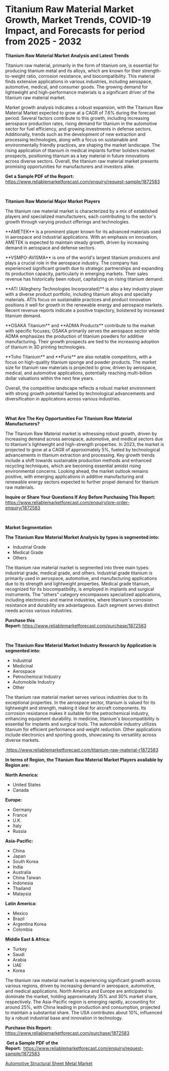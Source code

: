 <p><h1>Titanium Raw Material Market Growth, Market Trends, COVID-19 Impact, and Forecasts for period from 2025 - 2032</h1></p><p><strong>Titanium Raw Material Market Analysis and Latest Trends</strong></p>
<p><p>Titanium raw material, primarily in the form of titanium ore, is essential for producing titanium metal and its alloys, which are known for their strength-to-weight ratio, corrosion resistance, and biocompatibility. This material finds extensive applications in various industries, including aerospace, automotive, medical, and consumer goods. The growing demand for lightweight and high-performance materials is a significant driver of the titanium raw material market.</p><p>Market growth analysis indicates a robust expansion, with the Titanium Raw Material Market expected to grow at a CAGR of 7.6% during the forecast period. Several factors contribute to this growth, including increasing aerospace production rates, rising demand for titanium in the automotive sector for fuel efficiency, and growing investments in defense sectors. Additionally, trends such as the development of new extraction and processing technologies, along with a focus on sustainable and environmentally friendly practices, are shaping the market landscape. The rising application of titanium in medical implants further bolsters market prospects, positioning titanium as a key material in future innovations across diverse sectors. Overall, the titanium raw material market presents promising opportunities for manufacturers and investors alike.</p></p>
<p><strong>Get a Sample PDF of the Report:&nbsp;</strong> <a href="https://www.reliablemarketforecast.com/enquiry/request-sample/1872583?utm_campaign=3344&utm_medium=2&utm_source=Github&utm_content=ia&utm_term=31032025&utm_id=titanium-raw-material">https://www.reliablemarketforecast.com/enquiry/request-sample/1872583</a></p>
<p>&nbsp;</p>
<p><strong>Titanium Raw Material Major Market Players</strong></p>
<p><p>The titanium raw material market is characterized by a mix of established players and specialized manufacturers, each contributing to the sector's growth through varying product offerings and technologies.</p><p>**AMETEK** is a prominent player known for its advanced materials used in aerospace and industrial applications. With an emphasis on innovation, AMETEK is expected to maintain steady growth, driven by increasing demand in aerospace and defense sectors.</p><p>**VSMPO-AVISMA** is one of the world's largest titanium producers and plays a crucial role in the aerospace industry. The company has experienced significant growth due to strategic partnerships and expanding its production capacity, particularly in emerging markets. Their sales revenue has historically been robust, capitalizing on rising titanium demand. </p><p>**ATI (Allegheny Technologies Incorporated)** is also a key industry player with a diverse product portfolio, including titanium alloys and specialty materials. ATI’s focus on sustainable practices and product innovation positions it well for growth in the renewable energy and aerospace markets. Recent revenue reports indicate a positive trajectory, bolstered by increased titanium demand.</p><p>**OSAKA Titanium** and **ADMA Products** contribute to the market with specific focuses; OSAKA primarily serves the aerospace sector while ADMA emphasizes the production of titanium powders for additive manufacturing. Their growth prospects are tied to the increasing adoption of titanium in 3D printing technologies.</p><p>**Toho Titanium** and **Puris** are also notable competitors, with a focus on high-quality titanium sponge and powder products. The market size for titanium raw materials is projected to grow, driven by aerospace, medical, and automotive applications, potentially reaching multi-billion dollar valuations within the next few years.</p><p>Overall, the competitive landscape reflects a robust market environment with strong growth potential fueled by technological advancements and diversification in applications across various industries.</p></p>
<p>&nbsp;</p>
<p><strong>What Are The Key Opportunities For Titanium Raw Material Manufacturers?</strong></p>
<p><p>The Titanium Raw Material market is witnessing robust growth, driven by increasing demand across aerospace, automotive, and medical sectors due to titanium's lightweight and high-strength properties. In 2023, the market is projected to grow at a CAGR of approximately 5%, fueled by technological advancements in titanium extraction and processing. Key growth trends include a shift towards sustainable production methods and enhanced recycling techniques, which are becoming essential amidst rising environmental concerns. Looking ahead, the market outlook remains positive, with emerging applications in additive manufacturing and renewable energy sectors expected to further propel demand for titanium raw materials.</p></p>
<p><strong>Inquire or Share Your Questions If Any Before Purchasing This Report:</strong> <a href="https://www.reliablemarketforecast.com/enquiry/pre-order-enquiry/1872583?utm_campaign=3344&utm_medium=2&utm_source=Github&utm_content=ia&utm_term=31032025&utm_id=titanium-raw-material">https://www.reliablemarketforecast.com/enquiry/pre-order-enquiry/1872583</a></p>
<p>&nbsp;</p>
<p><strong>Market Segmentation</strong></p>
<p><strong>The Titanium Raw Material Market Analysis by types is segmented into:</strong></p>
<p><ul><li>Industrial Grade</li><li>Medical Grade</li><li>Others</li></ul></p>
<p><p>The titanium raw material market is segmented into three main types: industrial grade, medical grade, and others. Industrial grade titanium is primarily used in aerospace, automotive, and manufacturing applications due to its strength and lightweight properties. Medical grade titanium, recognized for its biocompatibility, is employed in implants and surgical instruments. The "others" category encompasses specialized applications, including electronics and marine industries, where titanium's corrosion resistance and durability are advantageous. Each segment serves distinct needs across various industries.</p></p>
<p><strong>Purchase this Report:&nbsp;</strong><a href="https://www.reliablemarketforecast.com/purchase/1872583?utm_campaign=3344&utm_medium=2&utm_source=Github&utm_content=ia&utm_term=31032025&utm_id=titanium-raw-material">https://www.reliablemarketforecast.com/purchase/1872583</a></p>
<p>&nbsp;</p>
<p><strong>The Titanium Raw Material Market Industry Research by Application is segmented into:</strong></p>
<p><ul><li>Industrial</li><li>Medicinal</li><li>Aerospace</li><li>Petrochemical Industry</li><li>Automobile Industry</li><li>Other</li></ul></p>
<p><p>The titanium raw material market serves various industries due to its exceptional properties. In the aerospace sector, titanium is valued for its lightweight and strength, making it ideal for aircraft components. Its corrosion resistance makes it suitable for the petrochemical industry, enhancing equipment durability. In medicine, titanium's biocompatibility is essential for implants and surgical tools. The automobile industry utilizes titanium for efficient performance and weight reduction. Other applications include electronics and sporting goods, showcasing its versatility across diverse markets.</p></p>
<p><a href="https://www.reliablemarketforecast.com/titanium-raw-material-r1872583?utm_campaign=3344&utm_medium=2&utm_source=Github&utm_content=ia&utm_term=31032025&utm_id=titanium-raw-material">&nbsp;https://www.reliablemarketforecast.com/titanium-raw-material-r1872583</a></p>
<p><strong>In terms of Region, the Titanium Raw Material Market Players available by Region are:</strong></p>
<p>
    <p> <strong> North America: </strong>
        <ul>
            <li>United States</li>
            <li>Canada</li>
        </ul>
        </p> 
    <p> <strong> Europe: </strong>
        <ul>
            <li>Germany</li>
            <li>France</li>
            <li>U.K.</li>
            <li>Italy</li>
            <li>Russia</li>
        </ul>
        </p> 
    <p> <strong> Asia-Pacific: </strong>
        <ul>
            <li>China</li>
            <li>Japan</li>
            <li>South Korea</li>
            <li>India</li>
            <li>Australia</li>
            <li>China Taiwan</li>
            <li>Indonesia</li>
            <li>Thailand</li>
            <li>Malaysia</li>
        </ul>
        </p> 
    <p> <strong> Latin America: </strong>
        <ul>
            <li>Mexico</li>
            <li>Brazil</li>
            <li>Argentina Korea</li>
            <li>Colombia</li>
        </ul>
        </p> 
    <p> <strong> Middle East & Africa: </strong>
        <ul>
            <li>Turkey</li>
            <li>Saudi</li>
            <li>Arabia</li>
            <li>UAE</li>
            <li>Korea</li>
        </ul>
    </p>
    </p>
<p><p>The titanium raw material market is experiencing significant growth across various regions, driven by increasing demand in aerospace, automotive, and medical applications. North America and Europe are anticipated to dominate the market, holding approximately 35% and 30% market share, respectively. The Asia-Pacific region is emerging rapidly, accounting for around 25%, with China leading in production and consumption, projected to maintain a substantial share. The USA contributes about 10%, influenced by a robust industrial base and innovation in technology.</p></p>
<p><strong>Purchase this Report: </strong><a href="https://www.reliablemarketforecast.com/purchase/1872583?utm_campaign=3344&utm_medium=2&utm_source=Github&utm_content=ia&utm_term=31032025&utm_id=titanium-raw-material">https://www.reliablemarketforecast.com/purchase/1872583</a></p>
<p>&nbsp;<strong>Get a Sample PDF of the Report:&nbsp;&nbsp;</strong><a href="https://www.reliablemarketforecast.com/enquiry/request-sample/1872583?utm_campaign=3344&utm_medium=2&utm_source=Github&utm_content=ia&utm_term=31032025&utm_id=titanium-raw-material">https://www.reliablemarketforecast.com/enquiry/request-sample/1872583</a></p>
<p><strong></strong></p>
<p><p><a href="https://github.com/forgazerbyjt/Market-Research-Report-List-1/blob/main/automotive-structural-sheet-metal-market.md?utm_campaign=3344&utm_medium=2&utm_source=Github&utm_content=ia&utm_term=31032025&utm_id=titanium-raw-material">Automotive Structural Sheet Metal Market</a></p></p>